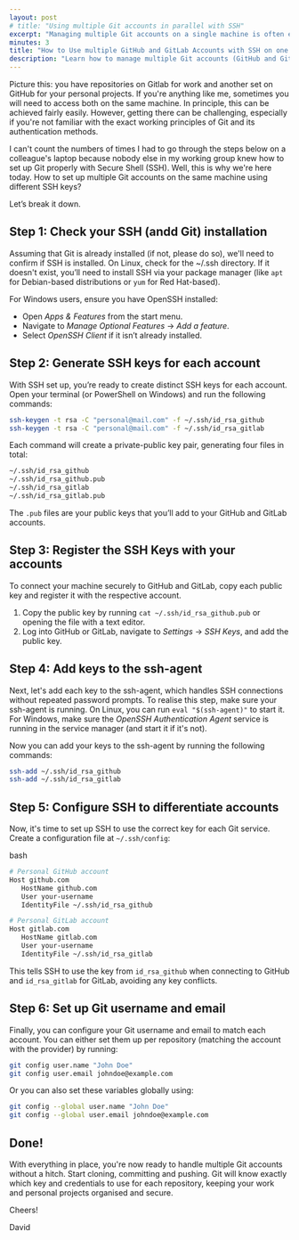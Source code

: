 ```yaml
---
layout: post
# title: "Using multiple Git accounts in parallel with SSH"
excerpt: "Managing multiple Git accounts on a single machine is often essential. Say you’re juggling personal and work repositories across platforms like GitHub and GitLab. A step-by-step guide to set up and organise accounts seamlessly using SSH."
minutes: 3
title: "How to Use multiple GitHub and GitLab Accounts with SSH on one Machine"
description: "Learn how to manage multiple Git accounts (GitHub and GitLab) on a single computer using SSH keys and configuration files. A step-by-step guide for seamless Git authentication and workflow separation."
---
```


Picture this: you have repositories on Gitlab for work and another set on GitHub for your personal projects. If you're anything like me, sometimes you will need to access both on the same machine. In principle, this can be achieved fairly easily. However, getting there can be challenging, especially if you're not familiar with the exact working principles of Git and its authentication methods. 

I can't count the numbers of times I had to go through the steps below on a colleague's laptop because nobody else in my working group knew how to set up Git properly with Secure Shell (SSH). Well, this is why we're here today. How to set up multiple Git accounts on the same machine using different SSH keys?

Let’s break it down.


## Step 1: Check your SSH (andd Git) installation
Assuming that Git is already installed (if not, please do so), we'll need to confirm if SSH is installed. On Linux, check for the ~/.ssh directory. If it doesn't exist, you’ll need to install SSH via your package manager (like `apt` for Debian-based distributions or `yum` for Red Hat-based). 

For Windows users, ensure you have OpenSSH installed:
- Open *Apps & Features* from the start menu.
- Navigate to *Manage Optional Features* → *Add a feature*.
- Select *OpenSSH Client* if it isn’t already installed.

## Step 2: Generate SSH keys for each account
With SSH set up, you’re ready to create distinct SSH keys for each account. Open your terminal (or PowerShell on Windows) and run the following commands:

```bash
ssh-keygen -t rsa -C "personal@mail.com" -f ~/.ssh/id_rsa_github
ssh-keygen -t rsa -C "personal@mail.com" -f ~/.ssh/id_rsa_gitlab
```

Each command will create a private-public key pair, generating four files in total:

```bash
~/.ssh/id_rsa_github
~/.ssh/id_rsa_github.pub
~/.ssh/id_rsa_gitlab
~/.ssh/id_rsa_gitlab.pub
```

The `.pub` files are your public keys that you’ll add to your GitHub and GitLab accounts.

## Step 3: Register the SSH Keys with your accounts
To connect your machine securely to GitHub and GitLab, copy each public key and register it with the respective account.
1. Copy the public key by running `cat ~/.ssh/id_rsa_github.pub` or opening the file with a text editor.
2. Log into GitHub or GitLab, navigate to *Settings* → *SSH Keys*, and add the public key.

## Step 4: Add keys to the ssh-agent
Next, let's add each key to the ssh-agent, which handles SSH connections without repeated password prompts. To realise this step, make sure your ssh-agent is running. On Linux, you can run `eval "$(ssh-agent)"` to start it. For Windows, make sure the *OpenSSH Authentication Agent* service is running in the service manager (and start it if it's not).

Now you can add your keys to the ssh-agent by running the following commands:

```bash
ssh-add ~/.ssh/id_rsa_github
ssh-add ~/.ssh/id_rsa_gitlab
```

## Step 5: Configure SSH to differentiate accounts
Now, it's time to set up SSH to use the correct key for each Git service. Create a configuration file at `~/.ssh/config`:

bash
```bash
# Personal GitHub account
Host github.com
   HostName github.com
   User your-username
   IdentityFile ~/.ssh/id_rsa_github 

# Personal GitLab account
Host gitlab.com
   HostName gitlab.com
   User your-username
   IdentityFile ~/.ssh/id_rsa_gitlab
```

This tells SSH to use the key from `id_rsa_github` when connecting to GitHub and `id_rsa_gitlab` for GitLab, avoiding any key conflicts.

## Step 6: Set up Git username and email
Finally, you can configure your Git username and email to match each account. You can either set them up per repository (matching the account with the provider) by running:

```bash
git config user.name "John Doe"
git config user.email johndoe@example.com
```

Or you can also set these variables globally using:

```bash
git config --global user.name "John Doe"
git config --global user.email johndoe@example.com
```

## Done!
With everything in place, you're now ready to handle multiple Git accounts without a hitch. Start cloning, committing and pushing. Git will know exactly which key and credentials to use for each repository, keeping your work and personal projects organised and secure.

Cheers!

David